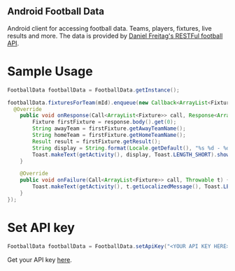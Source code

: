 Android Football Data
---
Android client for accessing football data. Teams, players, fixtures, live results and more.
The data is provided by [Daniel Freitag's RESTFul football API](http://api.football-data.org).

# Sample Usage
```java
FootballData footballData = FootballData.getInstance();

footballData.fixturesForTeam(mId).enqueue(new Callback<ArrayList<Fixture>>() {
  @Override
    public void onResponse(Call<ArrayList<Fixture>> call, Response<ArrayList<Fixture>> response) {
        Fixture firstFixture = response.body().get(0);
        String awayTeam = firstFixture.getAwayTeamName();
        String homeTeam = firstFixture.getHomeTeamName();
        Result result = firstFixture.getResult();
        String display = String.format(Locale.getDefault(), "%s %d - %d %s", homeTeam, result.getGoalsHomeTeam(), result.getGoalsAwayTeam(), awayTeam);
        Toast.makeText(getActivity(), display, Toast.LENGTH_SHORT).show();
    }

    @Override
    public void onFailure(Call<ArrayList<Fixture>> call, Throwable t) {
        Toast.makeText(getActivity(), t.getLocalizedMessage(), Toast.LENGTH_SHORT).show();
    }
});
```

# Set API key
```java
FootballData footballData = FootballData.setApiKey("<YOUR API KEY HERE>");();
```
Get your API key [here](http://api.football-data.org/register).
